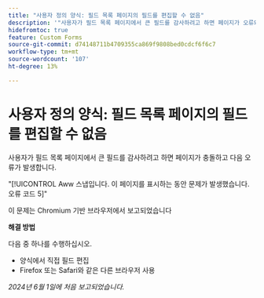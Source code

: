 ```yaml
---
title: "사용자 정의 양식: 필드 목록 페이지의 필드를 편집할 수 없음"
description: '"사용자가 필드 목록 페이지에서 큰 필드를 감사하려고 하면 페이지가 오류와 함께 충돌합니다. 해결 방법을 사용할 수 있습니다.”'
hidefromtoc: true
feature: Custom Forms
source-git-commit: d74148711b4709355ca869f9808bed0cdcf6f6c7
workflow-type: tm+mt
source-wordcount: '107'
ht-degree: 13%

---
```



# 사용자 정의 양식: 필드 목록 페이지의 필드를 편집할 수 없음

사용자가 필드 목록 페이지에서 큰 필드를 감사하려고 하면 페이지가 충돌하고 다음 오류가 발생합니다.

&quot;[!UICONTROL Aww 스냅입니다. 이 페이지를 표시하는 동안 문제가 발생했습니다. 오류 코드 5]&quot;

이 문제는 Chromium 기반 브라우저에서 보고되었습니다

**해결 방법**

다음 중 하나를 수행하십시오.

* 양식에서 직접 필드 편집
* Firefox 또는 Safari와 같은 다른 브라우저 사용

_2024년 6월 1일에 처음 보고되었습니다._
